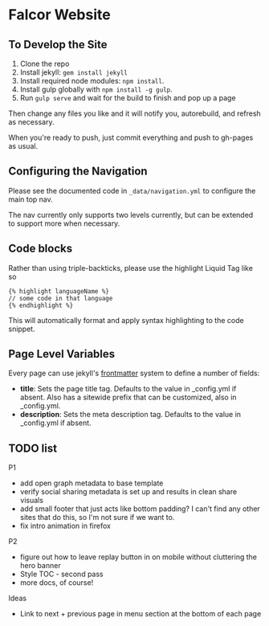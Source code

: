Falcor Website
==============

To Develop the Site
-------------------

1. Clone the repo
2. Install jekyll: `gem install jekyll`
3. Install required node modules: `npm install`.
4. Install gulp globally with `npm install -g gulp`.
5. Run `gulp serve` and wait for the build to finish and pop up a page

Then change any files you like and it will notify you, autorebuild, and refresh as necessary.

When you're ready to push, just commit everything and push to gh-pages as usual.

Configuring the Navigation
--------------------------

Please see the documented code in `_data/navigation.yml` to configure the main top nav.

The nav currently only supports two levels currently, but can be extended to support more when necessary.

Code blocks
------------------

Rather than using triple-backticks, please use the highlight Liquid Tag like so

```
{% highlight languageName %}
// some code in that language
{% endhighlight %}
```

This will automatically format and apply syntax highlighting to the code snippet.

Page Level Variables
--------------------

Every page can use jekyll's [frontmatter](http://jekyllrb.com/docs/frontmatter/ "Front Matter") system to define a number of fields:
- **title**: Sets the page title tag. Defaults to the value in _config.yml if absent. Also has a sitewide prefix that can be customized, also in _config.yml.
- **description**: Sets the meta description tag. Defaults to the value in _config.yml if absent.


TODO list
-----------------------------

P1
- add open graph metadata to base template
- verify social sharing metadata is set up and results in clean share visuals
- add small footer that just acts like bottom padding? I can't find any other sites that do this, so I'm not sure if we want to.
- fix intro animation in firefox

P2
- figure out how to leave replay button in on mobile without cluttering the hero banner
- Style TOC - second pass
- more docs, of course!

Ideas
- Link to next + previous page in menu section at the bottom of each page
